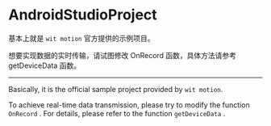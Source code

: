 # AndroidStudioProject

基本上就是 `wit motion` 官方提供的示例项目。

想要实现数据的实时传输，请试图修改 OnRecord 函数，具体方法请参考 getDeviceData 函数。

---

Basically, it is the official sample project provided by `wit motion`.

To achieve real-time data transmission, please try to modify the function `OnRecord` . For details, please refer to the function `getDeviceData` .

